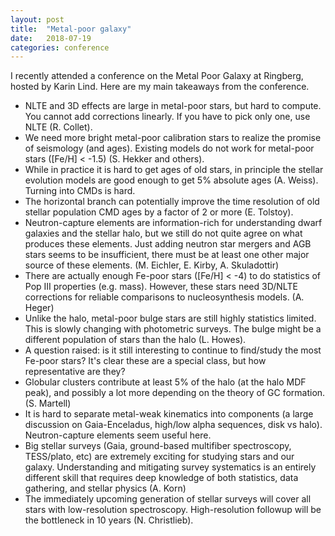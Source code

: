 ```yaml
---
layout: post
title:  "Metal-poor galaxy"
date:   2018-07-19 
categories: conference
---
```

I recently attended a conference on the Metal Poor Galaxy at Ringberg, hosted by Karin Lind. Here are my main takeaways from the conference.

* NLTE and 3D effects are large in metal-poor stars, but hard to compute. You cannot add corrections linearly. If you have to pick only one, use NLTE (R. Collet).
* We need more bright metal-poor calibration stars to realize the promise of seismology (and ages). Existing models do not work for metal-poor stars ([Fe/H] < -1.5) (S. Hekker and others).
* While in practice it is hard to get ages of old stars, in principle the stellar evolution models are good enough to get 5% absolute ages (A. Weiss). Turning into CMDs is hard.
* The horizontal branch can potentially improve the time resolution of old stellar population CMD ages by a factor of 2 or more (E. Tolstoy).
* Neutron-capture elements are information-rich for understanding dwarf galaxies and the stellar halo, but we still do not quite agree on what produces these elements. Just adding neutron star mergers and AGB stars seems to be insufficient, there must be at least one other major source of these elements. (M. Eichler, E. Kirby, A. Skuladottir)
* There are actually enough Fe-poor stars ([Fe/H] < -4) to do statistics of Pop III properties (e.g. mass). However, these stars need 3D/NLTE corrections for reliable comparisons to nucleosynthesis models. (A. Heger)
* Unlike the halo, metal-poor bulge stars are still highly statistics limited. This is slowly changing with photometric surveys. The bulge might be a different population of stars than the halo (L. Howes).
* A question raised: is it still interesting to continue to find/study the most Fe-poor stars? It's clear these are a special class, but how representative are they?
* Globular clusters contribute at least 5% of the halo (at the halo MDF peak), and possibly a lot more depending on the theory of GC formation. (S. Martell)
* It is hard to separate metal-weak kinematics into components (a large discussion on Gaia-Enceladus, high/low alpha sequences, disk vs halo). Neutron-capture elements seem useful here.
* Big stellar surveys (Gaia, ground-based multifiber spectroscopy, TESS/plato, etc) are extremely exciting for studying stars and our galaxy. Understanding and mitigating survey systematics is an entirely different skill that requires deep knowledge of both statistics, data gathering, and stellar physics (A. Korn)
* The immediately upcoming generation of stellar surveys will cover all stars with low-resolution spectroscopy. High-resolution followup will be the bottleneck in 10 years (N. Christlieb).
